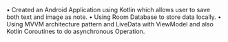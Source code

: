 • Created an Android Application using Kotlin which allows user to save both text and image as note.
• Using Room Database to store data locally.
• Using MVVM architecture pattern and LiveData with ViewModel and also Kotlin Coroutines to do asynchronous Operation.

